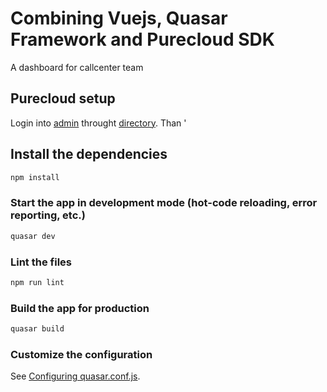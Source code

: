 # Combining Vuejs, Quasar Framework and Purecloud SDK

A dashboard for callcenter team

## Purecloud setup

Login into [admin](https://apps.mypurecloud.com/) throught [directory](https://apps.mypurecloud.com/directory). Than '

## Install the dependencies

```bash
npm install
```

### Start the app in development mode (hot-code reloading, error reporting, etc.)

```bash
quasar dev
```

### Lint the files

```bash
npm run lint
```

### Build the app for production

```bash
quasar build
```

### Customize the configuration

See [Configuring quasar.conf.js](https://quasar.dev/quasar-cli/quasar-conf-js).

